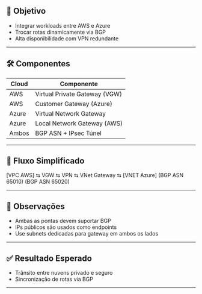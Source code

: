 ## 🎯 Objetivo

- Integrar workloads entre AWS e Azure
- Trocar rotas dinamicamente via BGP
- Alta disponibilidade com VPN redundante

---

## 🛠️ Componentes

| Cloud   | Componente                  |
|---------|-----------------------------|
| AWS     | Virtual Private Gateway (VGW) |
| AWS     | Customer Gateway (Azure)    |
| Azure   | Virtual Network Gateway     |
| Azure   | Local Network Gateway (AWS) |
| Ambos   | BGP ASN + IPsec Túnel       |

---

## 🔧 Fluxo Simplificado

[VPC AWS] ⇆ VGW ⇆ VPN ⇆ VNet Gateway ⇆ [VNET Azure]
(BGP ASN 65010) (BGP ASN 65020)

---

## 📜 Observações

- Ambas as pontas devem suportar BGP
- IPs públicos são usados como endpoints
- Use subnets dedicadas para gateway em ambos os lados

---

## ✅ Resultado Esperado

- Trânsito entre nuvens privado e seguro
- Sincronização de rotas via BGP

---
